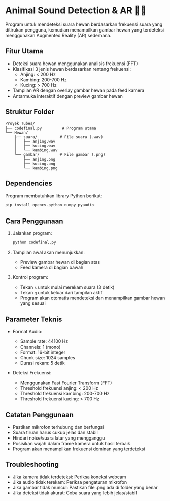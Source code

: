 # Animal Sound Detection & AR 🎤🐾

Program untuk mendeteksi suara hewan berdasarkan frekuensi suara yang ditirukan pengguna, kemudian menampilkan gambar hewan yang terdeteksi menggunakan Augmented Reality (AR) sederhana.

## Fitur Utama

* Deteksi suara hewan menggunakan analisis frekuensi (FFT)
* Klasifikasi 3 jenis hewan berdasarkan rentang frekuensi:
  * Anjing: < 200 Hz
  * Kambing: 200-700 Hz 
  * Kucing: > 700 Hz
* Tampilan AR dengan overlay gambar hewan pada feed kamera
* Antarmuka interaktif dengan preview gambar hewan

## Struktur Folder

```
Proyek Tubes/
├── codefinal.py         # Program utama
└── Hewan/
    ├── suara/          # File suara (.wav)
    │   ├── anjing.wav
    │   ├── kucing.wav
    │   └── kambing.wav  
    └── gambar/         # File gambar (.png)
        ├── anjing.png
        ├── kucing.png
        └── kambing.png
```

## Dependencies

Program membutuhkan library Python berikut:
```bash
pip install opencv-python numpy pyaudio
```

## Cara Penggunaan

1. Jalankan program:
   ```bash
   python codefinal.py
   ```

2. Tampilan awal akan menunjukkan:
   * Preview gambar hewan di bagian atas
   * Feed kamera di bagian bawah
   
3. Kontrol program:
   * Tekan `s` untuk mulai merekam suara (3 detik)
   * Tekan `q` untuk keluar dari tampilan aktif
   * Program akan otomatis mendeteksi dan menampilkan gambar hewan yang sesuai

## Parameter Teknis

* Format Audio:
  * Sample rate: 44100 Hz
  * Channels: 1 (mono)
  * Format: 16-bit integer
  * Chunk size: 1024 samples
  * Durasi rekam: 5 detik

* Deteksi Frekuensi:
  * Menggunakan Fast Fourier Transform (FFT)
  * Threshold frekuensi anjing: < 200 Hz
  * Threshold frekuensi kambing: 200-700 Hz
  * Threshold frekuensi kucing: > 700 Hz

## Catatan Penggunaan

* Pastikan mikrofon terhubung dan berfungsi
* Suara tiruan harus cukup jelas dan stabil
* Hindari noise/suara latar yang mengganggu
* Posisikan wajah dalam frame kamera untuk hasil terbaik
* Program akan menampilkan frekuensi dominan yang terdeteksi

## Troubleshooting

* Jika kamera tidak terdeteksi: Periksa koneksi webcam
* Jika audio tidak terekam: Periksa pengaturan mikrofon
* Jika gambar tidak muncul: Pastikan file .png ada di folder yang benar
* Jika deteksi tidak akurat: Coba suara yang lebih jelas/stabil